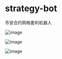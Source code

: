 # strategy-bot
币安合约网格套利机器人

![image](https://user-images.githubusercontent.com/31235873/168237254-fd7f8fbb-0dc9-4d84-9330-f1fedcd9bac6.png)

![image](https://user-images.githubusercontent.com/31235873/168237306-07d5c71f-92d5-4542-b06b-09573a4bce46.png)

![image](https://user-images.githubusercontent.com/31235873/168237358-d7618eef-0f80-482d-8d94-d73a96623c01.png)
